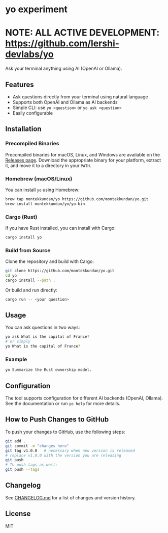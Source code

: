 # yo experiment

# NOTE: ALL ACTIVE DEVELOPMENT: https://github.com/lershi-devlabs/yo

Ask your terminal anything using AI (OpenAI or Ollama).

## Features
- Ask questions directly from your terminal using natural language
- Supports both OpenAI and Ollama as AI backends
- Simple CLI: use `yo <question>` or `yo ask <question>`
- Easily configurable

## Installation

### Precompiled Binaries
Precompiled binaries for macOS, Linux, and Windows are available on the [Releases page](https://github.com/montekkundan/yo/releases). Download the appropriate binary for your platform, extract it, and move it to a directory in your `PATH`.

### Homebrew (macOS/Linux)
You can install `yo` using Homebrew:

```sh
brew tap montekkundan/yo https://github.com/montekkundan/yo.git
brew install montekkundan/yo/yo-bin
```

### Cargo (Rust)
If you have Rust installed, you can install with Cargo:

```sh
cargo install yo
```

### Build from Source
Clone the repository and build with Cargo:

```sh
git clone https://github.com/montekkundan/yo.git
cd yo
cargo install --path .
```

Or build and run directly:

```sh
cargo run -- <your question>
```

## Usage

You can ask questions in two ways:

```sh
yo ask What is the capital of France?
# or simply
yo What is the capital of France?
```

### Example

```sh
yo Summarize the Rust ownership model.
```

## Configuration

The tool supports configuration for different AI backends (OpenAI, Ollama). See the documentation or run `yo help` for more details.

## How to Push Changes to GitHub

To push your changes to GitHub, use the following steps:

```sh
git add .
git commit -m "changes here"
git tag v1.0.0   # necessary when new version is released
# replace v1.0.0 with the version you are releasing
git push
# To push tags as well:
git push --tags
```

## Changelog

See [CHANGELOG.md](./CHANGELOG.md) for a list of changes and version history.

## License

MIT
